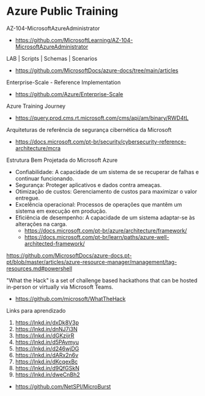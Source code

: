 # Azure Public Training

AZ-104-MicrosoftAzureAdministrator
- https://github.com/MicrosoftLearning/AZ-104-MicrosoftAzureAdministrator

LAB | Scripts | Schemas | Scenarios
- https://github.com/MicrosoftDocs/azure-docs/tree/main/articles

Enterprise-Scale - Reference Implementation
- https://github.com/Azure/Enterprise-Scale

Azure Training Journey
- https://query.prod.cms.rt.microsoft.com/cms/api/am/binary/RWD4tL

Arquiteturas de referência de segurança cibernética da Microsoft
- https://docs.microsoft.com/pt-br/security/cybersecurity-reference-architecture/mcra

Estrutura Bem Projetada do Microsoft Azure
- Confiabilidade: A capacidade de um sistema de se recuperar de falhas e continuar funcionando.
- Segurança: Proteger aplicativos e dados contra ameaças.
- Otimização de custos: Gerenciamento de custos para maximizar o valor entregue.
- Excelência operacional: Processos de operações que mantêm um sistema em execução em produção.
- Eficiência de desempenho: A capacidade de um sistema adaptar-se às alterações na carga.
  - https://docs.microsoft.com/pt-br/azure/architecture/framework/
  - https://docs.microsoft.com/pt-br/learn/paths/azure-well-architected-framework/

https://github.com/MicrosoftDocs/azure-docs.pt-pt/blob/master/articles/azure-resource-manager/management/tag-resources.md#powershell

"What the Hack" is a set of challenge based hackathons that can be hosted in-person or virtually via Microsoft Teams.
- https://github.com/microsoft/WhatTheHack


Links para aprendizado
1) https://lnkd.in/dxDk8V3p
2) https://lnkd.in/dnNJ7i3N
3) https://lnkd.in/dGKzijrR
4) https://lnkd.in/d5PAvmyu
5) https://lnkd.in/d246wjDG
6) https://lnkd.in/dARx2n6v
7) https://lnkd.in/dKcqexBc
8) https://lnkd.in/d9QfGSkN
9)  https://lnkd.in/dweCnBh2

- https://github.com/NetSPI/MicroBurst
